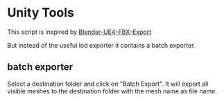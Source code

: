 # Unity Tools

This script is inspired by [Blender-UE4-FBX-Export](https://github.com/nikhil922/Blender-UE4-FBX-Export/blob/master/blender_unreal_fbx_batch_export.py)

But instead of the useful lod exporter it contains a batch exporter.

## batch exporter

Select a destination folder and click on "Batch Export". It will export all visible meshes to the destination folder with the mesh name as file name.